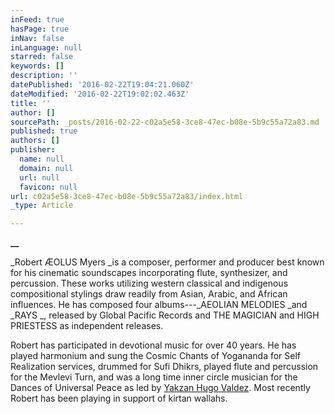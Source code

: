 ```yaml
---
inFeed: true
hasPage: true
inNav: false
inLanguage: null
starred: false
keywords: []
description: ''
datePublished: '2016-02-22T19:04:21.060Z'
dateModified: '2016-02-22T19:02:02.463Z'
title: ''
author: []
sourcePath: _posts/2016-02-22-c02a5e58-3ce8-47ec-b08e-5b9c55a72a83.md
published: true
authors: []
publisher:
  name: null
  domain: null
  url: null
  favicon: null
url: c02a5e58-3ce8-47ec-b08e-5b9c55a72a83/index.html
_type: Article

---
```

**__**

_Robert
ÆOLUS Myers _is a composer,
performer and producer best known for his cinematic soundscapes incorporating
flute, synthesizer, and percussion. These works utilizing western classical and
indigenous compositional stylings draw readily from Asian, Arabic, and African
influences. He has composed four albums---_AEOLIAN MELODIES _and _RAYS _, released by Global Pacific Records and THE MAGICIAN and HIGH
PRIESTESS as independent releases.

Robert has participated in devotional music for over 40 years. He has played harmonium and sung the Cosmic Chants of Yogananda for Self Realization services, drummed for Sufi Dhikrs, played flute and percussion for the Mevlevi Turn, and was a long time inner circle musician for the Dances of Universal Peace as led by [Yakzan Hugo Valdez][0].  Most recently Robert has been playing in support of kirtan wallahs.

[0]: https://en.wikipedia.org/wiki/Yakzan_Hugo_Valdez "Yakzan Hugo Valdez"